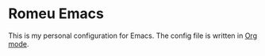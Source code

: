 # Romeu Emacs

This is my personal configuration for Emacs. The config file is written in [Org mode](https://orgmode.org/).
